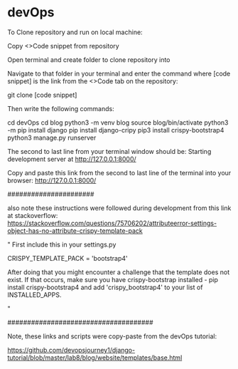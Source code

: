 # devOps

To Clone repository and run on local machine:

Copy <>Code snippet from repository

Open terminal and create folder to clone repository into

Navigate to that folder in your terminal and enter the command where [code snippet] is the link from the <>Code tab on the repository:

git clone [code snippet]

Then write the following commands:

cd devOps
cd blog
python3 -m venv blog
source blog/bin/activate
python3 -m pip install django
pip install django-cripy
pip3 install crispy-bootstrap4 
python3 manage.py runserver



The second to last line from your terminal window should be:
Starting development server at http://127.0.0.1:8000/

Copy and paste this link from the second to last line of the terminal into your browser: http://127.0.0.1:8000/


######################


also note these instructions were followed during development from this link at stackoverflow: https://stackoverflow.com/questions/75706202/attributeerror-settings-object-has-no-attribute-crispy-template-pack


"
First include this in your settings.py

CRISPY_TEMPLATE_PACK = 'bootstrap4'

After doing that you might encounter a challenge that the template does not exist. If that occurs, make sure you have crispy-bootstrap installed - pip install crispy-bootstrap4 and add 'crispy_bootstrap4' to your list of INSTALLED_APPS.

"

#####################################

Note, these links and scripts were copy-paste from the devOps tutorial:

https://github.com/devopsjourney1/django-tutorial/blob/master/lab8/blog/website/templates/base.html

<!-- <link href="https://stackpath.bootstrapcdn.com/bootstrap/4.5.0/css/bootstrap.min.css" rel="stylesheet" integrity="sha384-9aIt2nRpC12Uk9gS9baDl411NQApFmC26EwAOH8WgZl5MYYxFfc+NcPb1dKGj7Sk" crossorigin="anonymous">
  <script src="https://ajax.googleapis.com/ajax/libs/jquery/2.1.3/jquery.min.js"></script>
  <script src="https://stackpath.bootstrapcdn.com/bootstrap/4.5.0/js/bootstrap.min.js" integrity="sha384-OgVRvuATP1z7JjHLkuOU7Xw704+h835Lr+6QL9UvYjZE3Ipu6Tp75j7Bh/kR0JKI" crossorigin="anonymous"></script>
  <link href="https://stackpath.bootstrapcdn.com/font-awesome/4.7.0/css/font-awesome.min.css" rel="stylesheet" integrity="sha384-wvfXpqpZZVQGK6TAh5PVlGOfQNHSoD2xbE+QkPxCAFlNEevoEH3Sl0sibVcOQVnN" crossorigin="anonymous">
  <link rel="shortcut icon" href="{% static 'website/favicon.ico' %}" /> -->
